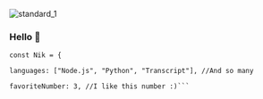 















![standard_1](https://user-images.githubusercontent.com/85426789/124129291-4659ac00-da9b-11eb-869c-3c448ddbacdb.gif)


### Hello 👋


  ```
  const Nik = {

  languages: ["Node.js", "Python", "Transcript"], //And so many

  favoriteNumber: 3, //I like this number :)```

